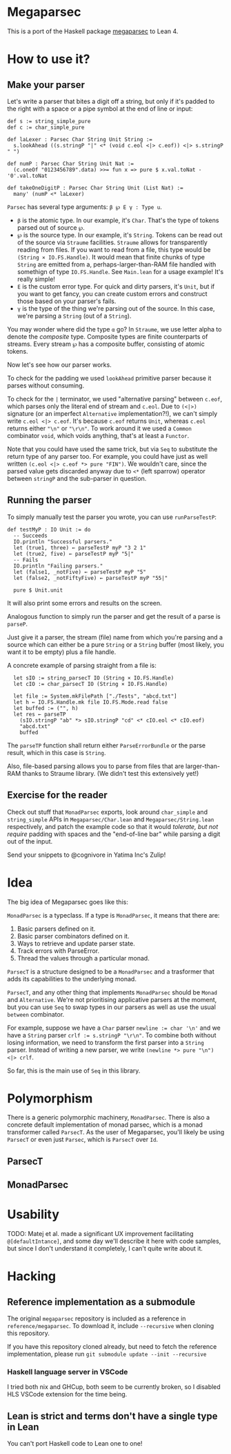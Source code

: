 # Megaparsec

This is a port of the Haskell package [megaparsec](https://hackage.haskell.org/package/megaparsec) to Lean 4.

# How to use it?

## Make your parser

Let's write a parser that bites a digit off a string, but only if it's padded to the right with a space or a pipe symbol at the end of line or input:

```lean
def s := string_simple_pure
def c := char_simple_pure

def laLexer : Parsec Char String Unit String :=
  s.lookAhead ((s.stringP "|" <* (void c.eol <|> c.eof)) <|> s.stringP " ")

def numP : Parsec Char String Unit Nat :=
  (c.oneOf "0123456789".data) >>= fun x => pure $ x.val.toNat - '0'.val.toNat

def takeOneDigitP : Parsec Char String Unit (List Nat) :=
  many' (numP <* laLexer)
```

`Parsec` has several type arguments: `β ℘ E γ : Type u`.

- `β` is the atomic type. In our example, it's `Char`. That's the type of tokens parsed out of source `℘`.
- `℘` is the source type. In our example, it's `String`. Tokens can be read out of the source via `Straume` facilities. `Straume` allows for transparently reading from files. If you want to read from a file, this type would be `(String × IO.FS.Handle)`. It would mean that finite chunks of type `String` are emitted from a, perhaps-larger-than-RAM file handled with somethign of type `IO.FS.Handle`. See `Main.lean` for a usage example! It's really simple!
- `E` is the custom error type. For quick and dirty parsers, it's `Unit`, but if you want to get fancy, you can create custom errors and construct those based on your parser's fails.
- `γ` is the type of the thing we're parsing out of the source. In this case, we're parsing a `String` (out of a `String`).

You may wonder where did the type `α` go? In `Straume`, we use letter alpha to denote the _composite_ type. Composite types are finite counterparts of streams. Every stream `℘` has a composite buffer, consisting of atomic tokens.

Now let's see how our parser works.

To check for the padding we used `lookAhead` primitive parser because it parses without consuming.

To check for the `|` terminator, we used "alternative parsing" between `c.eof`, which parses only the literal end of stream and `c.eol`.
Due to `(<|>)` signature (or an imperfect `Alternative` implementation?!), we can't simply write `c.eol <|> c.eof`.
It's because `c.eof` returns `Unit`, whereas `c.eol` returns either `"\n"` or `"\r\n"`.
To work around it we used a `Common` combinator `void`, which voids anything, that's at least a `Functor`.

Note that you could have used the same trick, but via `Seq` to substitute the return type of any parser too.
For example, you could have just as well written `(c.eol <|> c.eof *> pure "FIN")`.
We wouldn't care, since the parsed value gets discarded anyway due to `<*` (left sparrow) operator between `stringP` and the sub-parser in question.

## Running the parser

To simply manually test the parser you wrote, you can use `runParseTestP`:

```lean
def testMyP : IO Unit := do
  -- Succeeds
  IO.println "Successful parsers."
  let (true1, three) ← parseTestP myP "3 2 1"
  let (true2, five) ← parseTestP myP "5|"
  -- Fails
  IO.println "Failing parsers."
  let (false1, _notFive) ← parseTestP myP "5"
  let (false2, _notFiftyFive) ← parseTestP myP "55|"

  pure $ Unit.unit
```

It will also print some errors and results on the screen.

Analogous function to simply run the parser and get the result of a parse is `parseP`.

Just give it a parser, the stream (file) name from which you're parsing and a source which can either be a pure `String` or a `String` buffer (most likely, you want it to be empty) plus a file handle.

A concrete example of parsing straight from a file is:

```lean
  let sIO := string_parsecT IO (String × IO.FS.Handle)
  let cIO := char_parsecT IO (String × IO.FS.Handle)

  let file := System.mkFilePath ["./Tests", "abcd.txt"]
  let h ← IO.FS.Handle.mk file IO.FS.Mode.read false
  let buffed := ("", h)
  let res ← parseTP
    (sIO.stringP "ab" *> sIO.stringP "cd" <* cIO.eol <* cIO.eof)
    "abcd.txt"
    buffed
```

The `parseTP` function shall return either `ParseErrorBundle` or the parse result, which in this case is `String`.

Also, file-based parsing allows you to parse from files that are larger-than-RAM thanks to Straume library.
(We didn't test this extensively yet!)

## Exercise for the reader

Check out stuff that `MonadParsec` exports, look around `char_simple` and `string_simple` APIs in `Megaparsec/Char.lean` and `Megaparsec/String.lean` respectively, and patch the example code so that it would _tolerate, but not require_ padding with spaces and the "end-of-line bar" while parsing a digit out of the input.

Send your snippets to @cognivore in Yatima Inc's Zulip!

# Idea

The big idea of Megaparsec goes like this:

`MonadParsec` is a typeclass.
If a type is `MonadParsec`, it means that there are:

1.  Basic parsers defined on it.
2.  Basic parser combinators defined on it.
3.  Ways to retrieve and update parser state.
4.  Track errors with ParseError.
5.  Thread the values through a particular monad.

`ParsecT` is a structure designed to be a `MonadParsec` and a trasformer that adds its capabilities to the underlying monad.

`ParsecT`, and any other thing that implements `MonadParsec` should be `Monad` and `Alternative`.
We're not prioritising applicative parsers at the moment, but you can use `Seq` to swap types in our parsers as well as use the usual `between` combinator.

For example, suppose we have a `Char` parser `newline := char '\n'` and we have a `String` parser `crlf := s.stringP "\r\n"`.
To combine both without losing information, we need to transform the first parser into a `String` parser.
Instead of writing a new parser, we write `(newline *> pure "\n") <|> crlf`.

So far, this is the main use of `Seq` in this library.

# Polymorphism

There is a generic polymorphic machinery, `MonadParsec`.
There is also a concrete default implementation of monad parsec, which is a monad transformer called `ParsecT`.
As the user of Megaparsec, you'll likely be using `ParsecT` or even just `Parsec`, which is `ParsecT` over `Id`.

## ParsecT

## MonadParsec

# Usability

TODO: Matej et al. made a significant UX improvement facilitating `@[defaultIntance]`, and some day we'll describe it here with code samples, but since I don't understand it completely, I can't quite write about it.

# Hacking

## Reference implementation as a submodule

The original `megaparsec` repository is included as a reference in `reference/megaparsec`.
To download it, include `--recursive` when cloning this repository.

If you have this repository cloned already, but need to fetch the reference implementation, please run `git submodule update --init --recursive`

### Haskell language server in VSCode

I tried both nix and GHCup, both seem to be currently broken, so I disabled HLS VSCode extension for the time being.

## Lean is strict and terms don't have a single type in Lean

You can't port Haskell code to Lean one to one!
